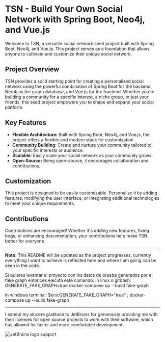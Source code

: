 # TSN - Build Your Own Social Network with Spring Boot, Neo4j, and Vue.js

Welcome to TSN, a versatile social network seed project built with Spring Boot, Neo4j, and Vue.js. This project serves as a foundation that allows anyone to cultivate and customize their unique social network.

## Project Overview

TSN provides a solid starting point for creating a personalized social network using the powerful combination of Spring Boot for the backend, Neo4j as the graph database, and Vue.js for the frontend. Whether you're building a community for a specific interest, a niche group, or just your friends, this seed project empowers you to shape and expand your social platform.

## Key Features

- **Flexible Architecture:** Built with Spring Boot, Neo4j, and Vue.js, the project offers a flexible and modern stack for customization.
- **Community Building:** Create and nurture your community tailored to your specific interests or audience.
- **Scalable:** Easily scale your social network as your community grows.
- **Open-Source:** Being open-source, it encourages collaboration and contributions.


<!--
## Getting Started

1. Clone the repository: `git clone git@github.com:daironpf/SocialSeed.git`
2. Set up your Neo4j database and update properties in `application.properties`.
3. Navigate to the `frontend` directory and install Vue.js dependencies: `cd frontend && npm install`
4. Run the Vue.js application: `npm run serve`
5. Run the Spring Boot application: `./mvnw spring-boot:run`
-->

## Customization

This project is designed to be easily customizable. Personalize it by adding features, modifying the user interface, or integrating additional technologies to meet your unique requirements.

## Contributions

Contributions are encouraged! Whether it's adding new features, fixing bugs, or enhancing documentation, your contributions help make TSN better for everyone.

---

**Note:** This README will be updated as the project progresses, currently everything I want to achieve is reflected here and where I am going can be seen in the code.


Si quieres levantar el proyecto con los datos de prueba generados por el fake graph entonces ejecuta este comando:
in linux o gitbash:
GENERATE_FAKE_GRAPH=true docker-compose up --build fake-graph

in windows terminal:
$env:GENERATE_FAKE_GRAPH="true" ; docker-compose up --build fake-graph

---

I extend my sincere gratitude to JetBrains for generously providing me with their licenses for open source projects to work with their software, which has allowed for faster and more comfortable development.

![JetBrains logo support](https://resources.jetbrains.com/storage/products/company/brand/logos/jb_beam.svg)
